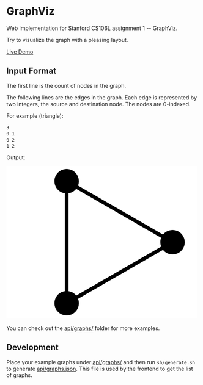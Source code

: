 # GraphViz

Web implementation for Stanford CS106L assignment 1 -- GraphViz.

Try to visualize the graph with a pleasing layout.

[Live Demo](https://jaxvanyang.github.io/GraphViz)

## Input Format

The first line is the count of nodes in the graph.

The following lines are the edges in the graph. Each edge is represented by two integers, the source and destination node. The nodes are 0-indexed.

For example (triangle):

```text
3
0 1
0 2
1 2
```

Output:

![triangle](images/triangle.png)

You can check out the [api/graphs/](api/graphs/) folder for more examples.

## Development

Place your example graphs under [api/graphs/](api/graphs/) and then run `sh/generate.sh` to generate [api/graphs.json](api/graphs.json). This file is used by the frontend to get the list of graphs.